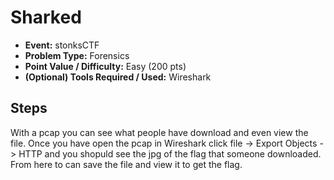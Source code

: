  # Sharked
 * **Event:** stonksCTF
 * **Problem Type:** Forensics
 * **Point Value / Difficulty:** Easy (200 pts)
 * **(Optional) Tools Required / Used:** Wireshark
 ## Steps
 With a pcap you can see what people have download and even view the file. Once you have open the pcap in Wireshark click file -> Export Objects -> HTTP and you shopuld see the jpg of the flag that someone downloaded. From here to can save the file and view it to get the flag.
